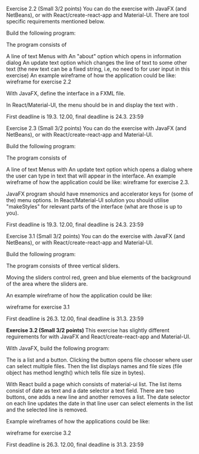 Exercise 2.2 (Small 3/2 points)
You can do the exercise with JavaFX (and NetBeans), or with React/create-react-app and Material-UI. There are tool specific requirements mentioned below.

Build the following program:

The program consists of

A line of text
Menus with
An "about" option which opens in information dialog
An update text option which changes the line of text to some other text (the new text can be a fixed string, i.e, no need to for user input in this exercise)
An example wireframe of how the application could be like:
wireframe for exercise 2.2

With JavaFX, define the interface in a FXML file.

In React/Material-UI, the menu should be in <AppBar> and display the text with <Typography>.

First deadline is 19.3. 12.00, final deadline is 24.3. 23:59



Exercise 2.3 (Small 3/2 points)
You can do the exercise with JavaFX (and NetBeans), or with React/create-react-app and Material-UI. 

Build the following program:

The program consists of

A line of text
Menus with
An update text option which opens a dialog where the user can type in text that will appear in the interface.
An example wireframe of how the application could be like:
wireframe for exercise 2.3.

JavaFX program should have mnemonics and accelerator keys for (some of the) menu options. In React/Material-UI solution you should utilise "makeStyles" for relevant parts of the interface (what are those is up to you).

First deadline is 19.3. 12.00, final deadline is 24.3. 23:59



Exercise 3.1 (Small 3/2 points)
You can do the exercise with JavaFX (and NetBeans), or with React/create-react-app and Material-UI.

Build the following program:

The program consists of three vertical sliders.

Moving the sliders control red, green and blue elements of the background of the area where the sliders are. 

An example wireframe of how the application could be like:

wireframe for exercise 3.1

First deadline is 26.3. 12.00, final deadline is 31.3. 23:59


<Strong> Exercise 3.2 (Small 3/2 points) </Strong>
This exercise has slightly different reguirements for with JavaFX  and React/create-react-app and Material-UI.

With JavaFX, build the following program:

The is a list and a button. Clicking the button opens file chooser where user can select multiple files. Then the list displays names and file sizes (file object has method length() which tells file size in bytes).

With React build a page which consists of material-ui list. The list items consist of date as text and a date selector a text field. There are two buttons, one adds a new line and another removes a list. The date selector on each line updates the date in that line user can select elements in the list and the selected line is removed.

Example wireframes of how the applications could be like:

wireframe for exercise 3.2

First deadline is 26.3. 12.00, final deadline is 31.3. 23:59